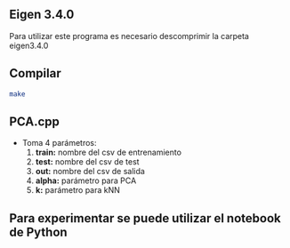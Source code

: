 ## Eigen 3.4.0
Para utilizar este programa es necesario descomprimir la carpeta eigen3.4.0

## Compilar 

```bash
make
```

## PCA.cpp

- Toma 4 parámetros:
  1. **train:** nombre del csv de entrenamiento
  2. **test:** nombre del csv de test
  3. **out:** nombre del csv de salida
  4. **alpha:** parámetro para PCA
  5. **k:** parámetro para kNN

## Para experimentar se puede utilizar el notebook de Python 
